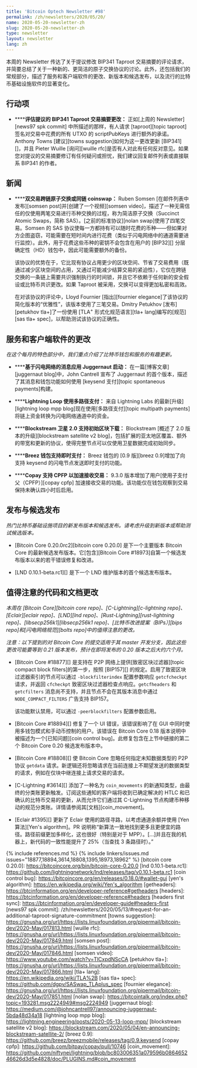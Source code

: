 ```yaml
---
title: 'Bitcoin Optech Newsletter #98'
permalink: /zh/newsletters/2020/05/20/
name: 2020-05-20-newsletter-zh
slug: 2020-05-20-newsletter-zh
type: newsletter
layout: newsletter
lang: zh
---
```

本周的 Newsletter 传达了关于提议修改 BIP341 Taproot 交易摘要的评论请求，并简要总结了关于一种新的、更简洁的原子交换协议的讨论。此外，还包括我们的常规部分，描述了服务和客户端软件的更改、新版本和候选发布，以及流行的比特币基础设施软件的显著变化。

## 行动项

- **<!--evaluate-proposed-changes-to-bip341-taproot-transaction-digest-->****评估提议的 BIP341 Taproot 交易摘要更改：** 正如[上周的 Newsletter][news97 spk commit] 中所描述的那样，有人请求 [taproot][topic taproot] 签名对交易中花费的所有 UTXO 的 scriptPubKeys 进行额外的承诺。Anthony Towns [建议][towns suggestion]如何为这一更改更新 [BIP341][]，并且 Pieter Wuille [询问][wuille rfc]是否有人对此有任何反对意见。如果您对提议的交易摘要修订有任何疑问或担忧，我们建议回复邮件列表或直接联系 BIP341 的作者。

## 新闻

- **<!--two-transaction-cross-chain-atomic-swap-or-same-chain-coinswap-->****双交易跨链原子交换或同链 coinswap：** Ruben Somsen [在邮件列表中发布][somsen post]并[创建了一个视频][somsen video]，描述了一种无需信任的仅使用两笔交易进行币种交换的过程，称为简洁原子交换（Succinct Atomic Swaps，简称 SAS）。[之前的标准协议][nolan swap]使用了四笔交易。Somsen 的 SAS 协议使每一方都持有可以随时花费的币种——但如果对方企图盗窃，可能需要在短时间内进行花费（类似于闪电网络中的通道需要进行监控）。此外，用于花费这些币种的密钥不会包含在用户的 [BIP32][] 分层确定性（HD）钱包中，因此可能需要额外的备份。

  该协议的优势在于，它比现有协议占用更少的区块空间、节省了交易费用（既通过减少区块空间的占用，又通过可能减少结算交易的紧迫性），它仅在跨链交换的一条链上需要共识强制执行的时间锁，并且它不依赖于任何新的安全假设或比特币共识更改。如果 Taproot 被采用，交换可以变得更加私密和高效。

  在对该协议的评论中，Lloyd Fournier [指出][fournier elegance]了该协议的简化版本的“优雅性”，该版本使用了三笔交易。Dmitry Petukhov [发布][petukhov tla+]了一份使用 [TLA<sup>+</sup> 形式化规范语言][tla+ lang]编写的[规范][sas tla+ spec]，以帮助测试该协议的正确性。

## 服务和客户端软件的更改

*在这个每月的特色部分中，我们重点介绍了比特币钱包和服务的有趣更新。*

- **<!--lightning-based-messenger-application-juggernaut-launches-->****基于闪电网络的消息应用 Juggernaut 启动：** 在一篇[博客文章][juggernaut blog]中，John Cantrell 宣布了 Juggernaut 的首个版本，描述了其消息和钱包功能如何使用 [keysend 支付][topic spontaneous payments]构建。

- **<!--lightning-loop-using-multipath-payments-->****Lightning Loop 使用多路径支付：** 来自 Lightning Labs 的最新[升级][lightning loop mpp blog]现在使用[多路径支付][topic multipath payments]将链上资金转换为闪电网络通道中的资金。

- **<!--blockstream-satellite-2-0-supports-initial-block-download-->****Blockstream 卫星 2.0 支持初始区块下载：** Blockstream [概述了 2.0 版本的升级][blockstream satellite v2 blog]，包括扩展的亚太地区覆盖、额外的带宽和更新的协议，使得完整节点可以仅使用卫星数据完成初始同步。

- **<!--breez-wallet-enables-spontaneous-payments-->****Breez 钱包支持即时支付：** Breez 钱包的 [0.9 版][breez 0.9]增加了向支持 keysend 的闪电节点发送即时支付的功能。

- **<!--copay-enables-cpfp-for-incoming-transactions-->****Copay 支持 CPFP 以加速接收交易：** 9.3.0 版本增加了用户[使用子支付父（CPFP）][copay cpfp] 加速接收交易的功能。该功能仅在钱包观察到交易保持未确认四小时后启用。

## 发布与候选发布

*热门比特币基础设施项目的新发布版本和候选发布。请考虑升级到新版本或帮助测试候选版本。*

- [Bitcoin Core 0.20.0rc2][bitcoin core 0.20.0] 是下一个主要版本 Bitcoin Core 的最新候选发布版本。它[包含][Bitcoin Core #18973]自第一个候选发布版本以来的若干错误修复和改进。

- [LND 0.10.1-beta.rc1][] 是下一个 LND 维护版本的首个候选发布版本。

## 值得注意的代码和文档更改

*本周在 [Bitcoin Core][bitcoin core repo]、[C-Lightning][c-lightning repo]、[Eclair][eclair repo]、[LND][lnd repo]、[Rust-Lightning][rust-lightning repo]、[libsecp256k1][libsecp256k1 repo]、[比特币改进提案（BIPs）][bips repo]和[闪电网络规范][bolts repo]中的值得注意的更改。*

*注意：以下提到的对 Bitcoin Core 的提交适用于其 master 开发分支，因此这些更改可能要等到 0.21 版本发布，预计在即将发布的 0.20 版本之后大约六个月。*

- [Bitcoin Core #18877][] 是支持在 P2P 网络上提供[致密区块过滤器][topic compact block filters]的第一步，按照 [BIP157][] 的规定。启用了致密区块过滤器索引的节点可以通过 `-blockfilterindex` 配置参数响应 `getcfcheckpt` 请求，并返回 `cfcheckpt` 致密区块过滤器检查点响应。`getcfheaders` 和 `getcfilters` 消息尚不支持，并且节点不会在其版本消息中通过 `NODE_COMPACT_FILTERS` 广告支持 BIP157。

  该功能默认禁用，可以通过 `-peerblockfilters` 配置参数启用。

- [Bitcoin Core #18894][] 修复了一个 UI 错误，该错误影响了在 GUI 中同时使用多钱包模式和手动币控制的用户。该错误在 Bitcoin Core 0.18 版本说明中被描述为一个[已知问题][coin control bug]。此修复包含在上节中链接的第二个 Bitcoin Core 0.20 候选发布版本中。

- [Bitcoin Core #18808][] 使 Bitcoin Core 忽略任何指定未知数据类型的 P2P 协议 `getdata` 请求。新逻辑还将忽略请求在当前连接上不期望发送的数据类型的请求，例如在仅块中继连接上请求交易的请求。

- [C-Lightning #3614][] 添加了一种名为 `coin_movements` 的新通知类型，由最终的分类账更新触发。订阅这些通知的客户端将收到已确定解决的 HTLC 和已确认的比特币交易的更新，从而允许它们通过其 C-Lightning 节点构建币种移动的规范分类账。详情请参阅其[文档][coin_movement]。

- [Eclair #1395][] 更新了 Eclair 使用的路径寻路，以考虑通道余额并使用 [Yen 算法][Yen's algorithm]。PR 说明称“新算法一致地找到更多且更便宜的路径。路径前缀更加多样化，这也很好（特别是对于 MPP）。[...]并且在我的机器上，新代码的一致性能提升了 25%（当查找 3 条路径时）。”

{% include references.md %}
{% include linkers/issues.md issues="18877,18894,3614,18808,1395,18973,18962" %}
[bitcoin core 0.20.0]: https://bitcoincore.org/bin/bitcoin-core-0.20.0
[lnd 0.10.1-beta.rc1]: https://github.com/lightningnetwork/lnd/releases/tag/v0.10.1-beta.rc1
[coin control bug]: https://bitcoincore.org/en/releases/0.18.0/#wallet-gui
[yen's algorithm]: https://en.wikipedia.org/wiki/Yen's_algorithm
[getheaders]: https://btcinformation.org/en/developer-reference#getheaders
[headers]: https://btcinformation.org/en/developer-reference#headers
[headers first sync]: https://btcinformation.org/en/developer-guide#headers-first
[news97 spk commit]: /zh/newsletters/2020/05/13/#request-for-an-additional-taproot-signature-commitment
[towns suggestion]: https://gnusha.org/url/https://lists.linuxfoundation.org/pipermail/bitcoin-dev/2020-May/017813.html
[wuille rfc]: https://gnusha.org/url/https://lists.linuxfoundation.org/pipermail/bitcoin-dev/2020-May/017849.html
[somsen post]: https://gnusha.org/url/https://lists.linuxfoundation.org/pipermail/bitcoin-dev/2020-May/017846.html
[somsen video]: https://www.youtube.com/watch?v=TlCxpdNScCA
[petukhov tla+]: https://gnusha.org/url/https://lists.linuxfoundation.org/pipermail/bitcoin-dev/2020-May/017866.html
[tla+ lang]: https://en.wikipedia.org/wiki/TLA%2B
[sas tla+ spec]: https://github.com/dgpv/SASwap_TLAplus_spec
[fournier elegance]: https://gnusha.org/url/https://lists.linuxfoundation.org/pipermail/bitcoin-dev/2020-May/017851.html
[nolan swap]: https://bitcointalk.org/index.php?topic=193281.msg2224949#msg2224949
[juggernaut blog]: https://medium.com/@johncantrell97/announcing-juggernaut-5bda48d34a18
[lightning loop mpp blog]: https://lightning.engineering/posts/2020-05-13-loop-mpp/
[blockstream satellite v2 blog]: https://blockstream.com/2020/05/04/en-announcing-blockstream-satellite-2/
[breez 0.9]: https://github.com/breez/breezmobile/releases/tag/0.9.keysend
[copay cpfp]: https://github.com/bitpay/copay/pull/10746
[coin_movement]: https://github.com/niftynei/lightning/blob/bc803006351a079596b086465246626d3d5e4828/doc/PLUGINS.md#coin_movement

